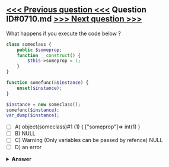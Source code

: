 [<<< Previous question <<<](0709.md)   Question ID#0710.md   [>>> Next question >>>](0711.md)
---

What happens if you execute the code below ?

```php
class someclass {
    public $someprop;    
    function __construct() {
        $this->someprop = 1;
    }
}

function somefunc(&$instance) {
    unset($instance);
}

$instance = new someclass();
somefunc($instance);
var_dump($instance);
```

- [ ] A) object(someclass)#1 (1) { ["someprop"]=> int(1) }
- [ ] B) NULL
- [ ] C) Warning (Only variables can be passed by refence) NULL
- [ ] D) an error

<details><summary><b>Answer</b></summary>
<p>
  Answer: <strong>A</strong>
</p>
</details>
